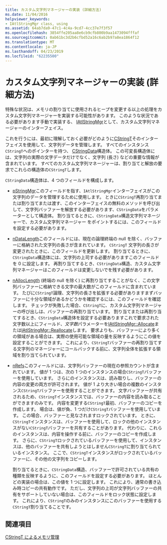 ```yaml
---
title: カスタム文字列マネージャーの実装 (詳細方法)
ms.date: 11/04/2016
helpviewer_keywords:
- IAtlStringMgr class, using
ms.assetid: 64ab7da9-47c1-4c4a-9cd7-4cc37e7f3f57
ms.openlocfilehash: 3854ffe205aa8e6cb9cfb800b9aa1473094fffaf
ms.sourcegitcommit: 0ab61bc3d2b6cfbd52a16c6ab2b97a8ea1864f12
ms.translationtype: MT
ms.contentlocale: ja-JP
ms.lasthandoff: 04/23/2019
ms.locfileid: "62235500"
---
```

# <a name="implementation-of-a-custom-string-manager-advanced-method"></a>カスタム文字列マネージャーの実装 (詳細方法)

特殊な状況は、メモリの割り当てに使用されるヒープを変更する以上の処理をカスタム文字列マネージャーを実装する可能性があります。 このような状況である必要があります手動で実装する、 [IAtlStringMgr](../atl-mfc-shared/reference/iatlstringmgr-class.md)として、カスタム文字列マネージャーのインターフェイス。

これを行うには、最初に理解しておく必要がどのように[CStringT](../atl-mfc-shared/reference/cstringt-class.md)そのインターフェイスを使用して、文字列データを管理します。 すべてのインスタンス`CStringT`へのポインターを持つ、 [CStringData](../atl-mfc-shared/reference/cstringdata-class.md)構造体。 この可変長構造体には、文字列の実際の文字データだけでなく、文字列 (長さ) などの重要な情報が含まれています。 すべてのカスタム文字列マネージャーは、割り当てと解放の要求でこれらの構造体の`CStringT`します。

`CStringData`構造体は、4 つのフィールドを構成します。

- [pStringMgr](../atl-mfc-shared/reference/cstringdata-class.md#pstringmgr)このフィールドを指す、`IAtlStringMgr`インターフェイスがこの文字列のデータを管理するために使用します。 ときに`CStringT`再割り当てまたは割り当てまたは渡す、このインターフェイスの無料のメソッドを呼び出して、文字列バッファーを解放する必要があります、`CStringData`をパラメーターとして構造体。 割り当てるときに、`CStringData`構造文字列マネージャーで、カスタム文字列マネージャー をポイントするには、このフィールドを設定する必要があります。

- [nDataLength](../atl-mfc-shared/reference/cstringdata-class.md#ndatalength)このフィールドには、現在の論理終端の null を除く、バッファーに格納された文字列の長さが含まれています。 `CStringT` 文字列の長さが変更されたときに、このフィールドを更新します。 割り当てるときに、`CStringData`構造体には、文字列の上司する必要がありますこのフィールドを 0 に設定します。 再割り当てするとき、`CStringData`構造、カスタム文字列マネージャーはこのフィールドは変更しないでを残す必要があります。

- [nAllocLength](../atl-mfc-shared/reference/cstringdata-class.md#nalloclength) (終端の null を除く) に再割り当てすることがなく、この文字列バッファーに格納できる文字の最大数がこのフィールドに含まれています。 たびに`CStringT`論理、文字列の長さを拡張する必要がありますまずバッファーに十分な領域があるかどうかを確認するには、このフィールドを確認します。 チェックが失敗した場合、`CStringT`に、カスタム文字列マネージャーの呼び出しは、バッファーの再割り当ています。 割り当てまたは再割り当てするとき、`CStringData`構造体を設定する必要ありますこれで要求された文字数以上にフィールド、*文字数*パラメーターを[IAtlStringMgr::Allocate](../atl-mfc-shared/reference/iatlstringmgr-class.md#allocate)または[IAtlStringMgr::Reallocate](../atl-mfc-shared/reference/iatlstringmgr-class.md#reallocate)します。 要求よりも、バッファーにより多くの領域がある場合は、実際の使用可能な領域の量を反映するようにこの値を設定することができます。 これにより、`CStringT`バッファーの再割り当てする文字列のマネージャーにコールバックする前に、文字列全体を拡張する領域を割り当てられています。

- [nRefs](../atl-mfc-shared/reference/cstringdata-class.md#nrefs)このフィールドには、文字列バッファーの現在の参照カウントが含まれています。 値が 1 つは、次の 1 つのインスタンスの場合`CStringT`バッファーを使用しています。 さらにのインスタンスは、読み取りし、バッファーの内容の変更の両方が許可されます。 値が 1 より大きい場合の複数のインスタンス`CStringT`バッファーを使用することができます。 文字バッファーが共有されるため、`CStringT`インスタンスでは、バッファーの内容を読み取ることができますのみです。 内容を変更する`CStringT`最初、バッファーのコピーを作成します。 場合は、値が負、1 つだけ`CStringT`バッファーを使用しています。 この場合、バッファーと見なされますロックされています。 ときに、`CStringT`インスタンスは、バッファーを使用して、ロックの他のインスタンスがない`CStringT`バッファーを共有することがあります。 代わりに、これらのインスタンスは、内容を操作する前に、バッファーのコピーを作成します。 さらに、`CStringT`ロックされているバッファーを使用して、インスタンスは、他のバッファーを共有しようとはしません`CStringT`に割り当てられているインスタンス。 ここで、`CStringT`インスタンスがロックされているバッファーに、その他の文字列をコピーします。

   割り当てるときに、`CStringData`構造、バッファーで許可されている共有の種類を反映するように、このフィールドを設定する必要があります。 ほとんどの実装の場合は、この値を 1 つに設定します。 これにより、通常の書き込み時コピーの共有動作です。 ただし、文字列の上司が文字列バッファーの共有をサポートしていない場合は、このフィールドをロック状態に設定します。 これにより、`CStringT`のみのインスタンスにこのバッファーを使用する`CStringT`割り当てることです。

## <a name="see-also"></a>関連項目

[CStringT によるメモリ管理](../atl-mfc-shared/memory-management-with-cstringt.md)
